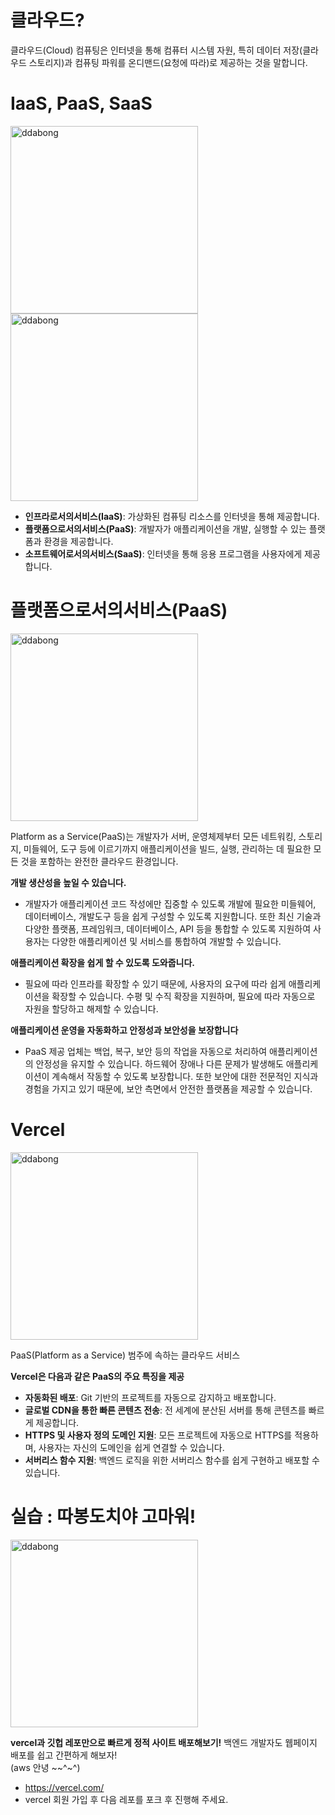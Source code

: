 # 클라우드?

클라우드(Cloud) 컴퓨팅은 인터넷을 통해 컴퓨터 시스템 자원, 특히 데이터 저장(클라우드 스토리지)과 컴퓨팅 파워를 온디맨드(요청에 따라)로 제공하는 것을 말합니다. 

# IaaS, PaaS, SaaS
 <img src="https://github.com/candosh/Thankyou-ddabong-dochi/assets/104755384/ca895549-8633-4237-af3e-bca894663532" width="300px" alt="ddabong"/>
 <img src="https://github.com/candosh/Thankyou-ddabong-dochi/assets/104755384/84b0702c-4f66-4b90-a6f7-fc486631c131" width="300px" alt="ddabong"/>

- **인프라로서의서비스(IaaS)**: 가상화된 컴퓨팅 리소스를 인터넷을 통해 제공합니다.
- **플랫폼으로서의서비스(PaaS)**: 개발자가 애플리케이션을 개발, 실행할 수 있는 플랫폼과 환경을 제공합니다.
- **소프트웨어로서의서비스(SaaS)**: 인터넷을 통해 응용 프로그램을 사용자에게 제공합니다.

# **플랫폼으로서의서비스(PaaS)**
 <img src="https://github.com/candosh/Thankyou-ddabong-dochi/assets/104755384/d0f51ebe-764e-408e-b6af-35a2aede9788" width="300px" alt="ddabong"/>

Platform as a Service(PaaS)는 개발자가 서버, 운영체제부터 모든 네트워킹, 스토리지, 미들웨어, 도구 등에 이르기까지 애플리케이션을 빌드, 실행, 관리하는 데 필요한 모든 것을 포함하는 완전한 클라우드 환경입니다.

**개발 생산성을 높일 수 있습니다.**

- 개발자가 애플리케이션 코드 작성에만 집중할 수 있도록 개발에 필요한 미들웨어, 데이터베이스, 개발도구 등을 쉽게 구성할 수 있도록 지원합니다. 또한 최신 기술과 다양한 플랫폼, 프레임워크, 데이터베이스, API 등을 통합할 수 있도록 지원하여 사용자는 다양한 애플리케이션 및 서비스를 통합하여 개발할 수 있습니다.

**애플리케이션 확장을 쉽게 할 수 있도록 도와줍니다.**

- 필요에 따라 인프라를 확장할 수 있기 때문에, 사용자의 요구에 따라 쉽게 애플리케이션을 확장할 수 있습니다. 수평 및 수직 확장을 지원하며, 필요에 따라 자동으로 자원을 할당하고 해제할 수 있습니다.

**애플리케이션 운영을 자동화하고 안정성과 보안성을 보장합니다**

- PaaS 제공 업체는 백업, 복구, 보안 등의 작업을 자동으로 처리하여 애플리케이션의 안정성을 유지할 수 있습니다. 하드웨어 장애나 다른 문제가 발생해도 애플리케이션이 계속해서 작동할 수 있도록 보장합니다. 또한 보안에 대한 전문적인 지식과 경험을 가지고 있기 때문에, 보안 측면에서 안전한 플랫폼을 제공할 수 있습니다.

# Vercel
<img src="https://github.com/candosh/Thankyou-ddabong-dochi/assets/104755384/3a2eef1c-79d9-42b0-ba5d-8a728098be11" width="300px" alt="ddabong"/>

PaaS(Platform as a Service) 범주에 속하는 클라우드 서비스

**Vercel은 다음과 같은 PaaS의 주요 특징을 제공**

- **자동화된 배포**: Git 기반의 프로젝트를 자동으로 감지하고 배포합니다.
- **글로벌 CDN을 통한 빠른 콘텐츠 전송**: 전 세계에 분산된 서버를 통해 콘텐츠를 빠르게 제공합니다.
- **HTTPS 및 사용자 정의 도메인 지원**: 모든 프로젝트에 자동으로 HTTPS를 적용하며, 사용자는 자신의 도메인을 쉽게 연결할 수 있습니다.
- **서버리스 함수 지원**: 백엔드 로직을 위한 서버리스 함수를 쉽게 구현하고 배포할 수 있습니다.


# 실습 : 따봉도치야 고마워!

 <img src="https://github.com/candosh/Thankyou-ddabong-dochi/assets/104755384/2e45b433-1b22-4f92-8583-b6badb49ba24" width="300px" alt="ddabong"/>

<b>vercel과 깃헙 레포만으로 빠르게 정적 사이트 배포해보기!</b> 백엔드 개발자도 웹페이지 배포를 쉽고 간편하게 해보자! <br/>(aws 안녕 ~~^~^)

- https://vercel.com/
- vercel 회원 가입 후 다음 레포를 포크 후 진행해 주세요.

